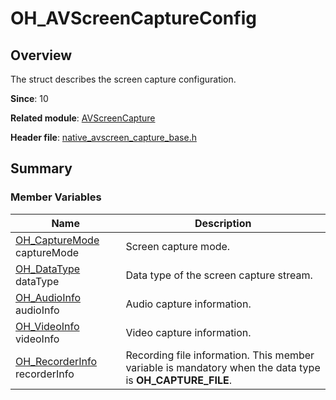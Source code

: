 # OH_AVScreenCaptureConfig
<!--Kit: Media Kit-->
<!--Subsystem: Multimedia-->
<!--Owner: @zzs_911-->
<!--Designer: @stupig001-->
<!--Tester: @xdlinc-->
<!--Adviser: @zengyawen-->

## Overview

The struct describes the screen capture configuration.

**Since**: 10

**Related module**: [AVScreenCapture](capi-avscreencapture.md)

**Header file**: [native_avscreen_capture_base.h](capi-native-avscreen-capture-base-h.md)

## Summary

### Member Variables

| Name| Description|
| -- | -- |
| [OH_CaptureMode](capi-native-avscreen-capture-base-h.md#oh_capturemode) captureMode | Screen capture mode.|
| [OH_DataType](capi-native-avscreen-capture-base-h.md#oh_datatype) dataType | Data type of the screen capture stream.|
| [OH_AudioInfo](capi-avscreencapture-oh-audioinfo.md) audioInfo | Audio capture information.|
| [OH_VideoInfo](capi-avscreencapture-oh-videoinfo.md) videoInfo | Video capture information.|
| [OH_RecorderInfo](capi-avscreencapture-oh-recorderinfo.md) recorderInfo | Recording file information. This member variable is mandatory when the data type is **OH_CAPTURE_FILE**.|
